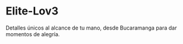 # Elite-Lov3
Detalles únicos al alcance de tu mano, desde Bucaramanga para dar momentos de alegría.
